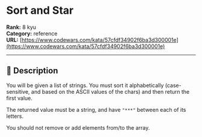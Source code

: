 # Sort and Star

**Rank:** 8 kyu  
**Category:** reference  
**URL:** [https://www.codewars.com/kata/57cfdf34902f6ba3d300001e](https://www.codewars.com/kata/57cfdf34902f6ba3d300001e)

---

## 📝 Description

You will be given a list of strings. You must sort it alphabetically (case-sensitive, and based on the ASCII values of the chars) and then return the first value.

The returned value must be a string, and have `"***"` between each of its letters.

You should not remove or add elements from/to the array.
